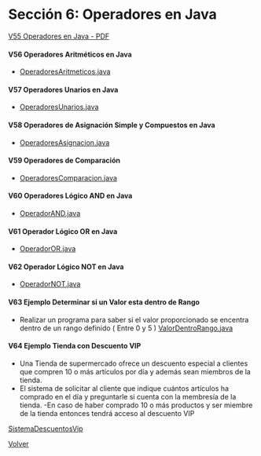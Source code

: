 # Sección 6: Operadores en Java

[V55 Operadores en Java - PDF](V55_Operadores_en_Java/05-01-00-Operadores-UJ.pdf)

#### V56 Operadores Aritméticos en Java
 * [OperadoresAritmeticos.java](V56_Operadores_Aritmeticos/src/OperadoresAritmeticos.java)

#### V57 Operadores Unarios en Java
 * [OperadoresUnarios.java](V57_Operadores_Unarios_en_Java/src/OperadoresUnarios.java)

#### V58 Operadores de Asignación Simple y Compuestos en Java
 * [OperadoresAsignacion.java](V58_Operadores_de_Asignacion_Simples_y_Compuestos_en_Java/src/OperadoresAsignacion.java)

#### V59 Operadores de Comparación
 * [OperadoresComparacion.java](V59_Operqadores_de_Comparacion/src/OperadoresComparacion.java)

#### V60 Operadores Lógico AND en Java
 * [OperadorAND.java](V60_Operador_Logico_AND_en_Java/src/OperadorAND.java)

#### V61 Operador Lógico OR en Java
 * [OperadorOR.java](V61_Operador_Logico_OR_en_Java/src/OperadorOR.java)

#### V62 Operador Lógico NOT en Java
 * [OperadorNOT.java](V62_Operador_Logico_NOT_en_Java/src/OperadorNOT.java)

#### V63 Ejemplo Determinar si un Valor esta dentro de Rango
- Realizar un programa para saber si el valor proporcionado se 
encentra dentro de un rango definido ( Entre 0 y 5 )
 [ValorDentroRango.java](V63_Ejemplo_Determinar_si_un_Valor_esta_dentro_de_Rango/src/ValorDentroRango.java)

#### V64 Ejemplo Tienda con Descuento VIP
- Una Tienda de supermercado ofrece un descuento especial a clientes que compren 
10 o más artículos por día y además sean miembros de la tienda.
- El sistema de solicitar al cliente que indique cuántos artículos ha comprado en el día
y preguntarle si cuenta con la membresía de la tienda.
-En caso de haber comprado 10 o más productos y ser miembre de la tienda entonces
tendrá acceso al descuento VIP

[SistemaDescuentosVip](V64_Ejemplo_Tienda_con_Descuento_VIP/src/SistemaDescuentosVip.java)

[Volver](../)